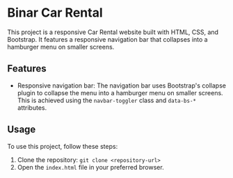 # Binar Car Rental

This project is a responsive Car Rental website built with HTML, CSS, and Bootstrap. It features a responsive navigation bar that collapses into a hamburger menu on smaller screens.

## Features

-   Responsive navigation bar: The navigation bar uses Bootstrap's collapse plugin to collapse the menu into a hamburger menu on smaller screens. This is achieved using the `navbar-toggler` class and `data-bs-*` attributes.

## Usage

To use this project, follow these steps:

1. Clone the repository: `git clone <repository-url>`
2. Open the `index.html` file in your preferred browser.
